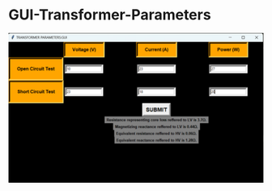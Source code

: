 # GUI-Transformer-Parameters
![alt text](https://github.com/tariniprasadsahu/GUI-Transformer-Parameters/blob/main/GUI.png?raw=true)
